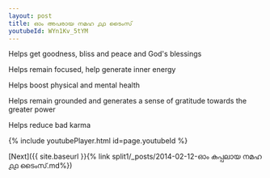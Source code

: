 ```yaml
---
layout: post
title: ഓം അപരായ നമഹ ൧൧ ടൈംസ്
youtubeId: WYn1Kv_5tYM
---
```

 
 
Helps get goodness, bliss and peace and God's blessings
 
Helps remain focused, help generate inner energy 
 
Helps boost physical and mental health 
 
Helps remain grounded and generates a sense of gratitude towards the greater power 
 
Helps reduce bad karma
 
 
 
 


{% include youtubePlayer.html id=page.youtubeId %}
 
[Next]({{ site.baseurl }}{% link  split1/_posts/2014-02-12-ഓം കപ്പലായ നമഹ ൧൧ ടൈംസ്.md%})
 

